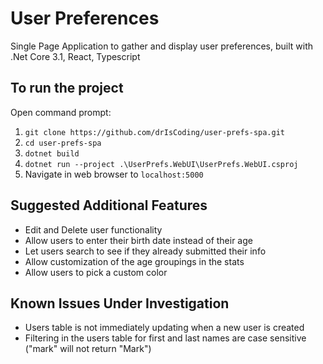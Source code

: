 # User Preferences
Single Page Application to gather and display user preferences, built with .Net Core 3.1, React, Typescript
## To run the project
Open command prompt:
1. `git clone https://github.com/drIsCoding/user-prefs-spa.git` 
2. `cd user-prefs-spa`
2. `dotnet build`
3. `dotnet run --project .\UserPrefs.WebUI\UserPrefs.WebUI.csproj`
4. Navigate in web browser to `localhost:5000`  
## Suggested Additional Features
- Edit and Delete user functionality
- Allow users to enter their birth date instead of their age
- Let users search to see if they already submitted their info
- Allow customization of the age groupings in the stats
- Allow users to pick a custom color
## Known Issues Under Investigation
- Users table is not immediately updating when a new user is created
- Filtering in the users table for first and last names are case sensitive ("mark" will not return "Mark")
